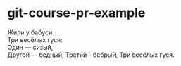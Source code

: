 # git-course-pr-example

Жили у бабуси  
Три весёлых гуся:  
Один — сизый,  
Другой — бедный,
Третий - бебрый,
Три весёлых гуся. 
